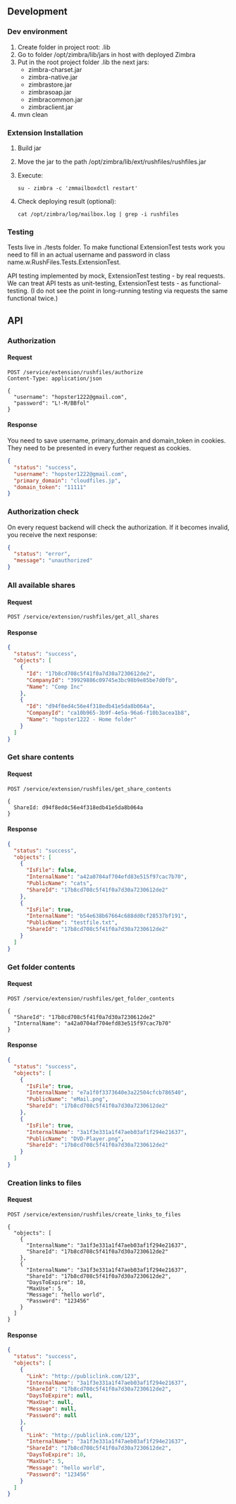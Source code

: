 ## Development

### Dev environment

1. Create folder in project root: .lib
1. Go to folder /opt/zimbra/lib/jars in host with deployed Zimbra
1. Put in the root project folder .lib the next jars:
    * zimbra-charset.jar
    * zimbra-native.jar
    * zimbrastore.jar
    * zimbrasoap.jar
    * zimbracommon.jar
    * zimbraclient.jar
1. mvn clean

### Extension Installation

1. Build jar
1. Move the jar to the path /opt/zimbra/lib/ext/rushfiles/rushfiles.jar
1. Execute:

       su - zimbra -c 'zmmailboxdctl restart'
1. Check deploying result (optional):

       cat /opt/zimbra/log/mailbox.log | grep -i rushfiles

### Testing

Tests live in ./tests folder. To make functional ExtensionTest tests work you need to fill in an actual username and password in class name.w.RushFiles.Tests.ExtensionTest.

API testing implemented by mock, ExtensionTest testing - by real requests. We can treat API tests as unit-testing, ExtensionTest tests - as functional-testing. (I do not see the point in long-running testing via requests the same functional twice.)

## API

### Authorization

#### Request

```http request
POST /service/extension/rushfiles/authorize
Content-Type: application/json

{
  "username": "hopster1222@gmail.com",
  "password": "L!-M/BBfol"
}
```

#### Response

You need to save username, primary_domain and domain_token in cookies. They need to be presented in every further request as cookies.

```json
{
  "status": "success",
  "username": "hopster1222@gmail.com",
  "primary_domain": "cloudfiles.jp",
  "domain_token": "11111"
}
```

### Authorization check

On every request backend will check the authorization. If it becomes invalid, you receive the next response:

```json
{
  "status": "error",
  "message": "unauthorized"
}
```

### All available shares

#### Request

```http request
POST /service/extension/rushfiles/get_all_shares
```

#### Response

```json
{
  "status": "success",
  "objects": [
    {
      "Id": "17b8cd708c5f41f0a7d30a7230612de2",
      "CompanyId": "39929886c09745e3bc98b9e85be7d0fb",
      "Name": "Comp Inc"
    },
    {
      "Id": "d94f8ed4c56e4f318edb41e5da8b064a",
      "CompanyId": "ca10b965-3b9f-4e5a-96a6-f10b3acea1b8",
      "Name": "hopster1222 - Home folder"
    }
  ]
}
```

### Get share contents

#### Request

```http request
POST /service/extension/rushfiles/get_share_contents

{
  ShareId: d94f8ed4c56e4f318edb41e5da8b064a
}
```

#### Response

```json
{
  "status": "success",
  "objects": [
    {
      "IsFile": false,
      "InternalName": "a42a0704af704efd83e515f97cac7b70",
      "PublicName": "cats",
      "ShareId": "17b8cd708c5f41f0a7d30a7230612de2"
    },
    {
      "IsFile": true,
      "InternalName": "b54e638b67664c688dd0cf28537bf191",
      "PublicName": "testfile.txt",
      "ShareId": "17b8cd708c5f41f0a7d30a7230612de2"
    }
  ]
}
```

### Get folder contents

#### Request

```http request
POST /service/extension/rushfiles/get_folder_contents

{
  "ShareId": "17b8cd708c5f41f0a7d30a7230612de2"
  "InternalName": "a42a0704af704efd83e515f97cac7b70"
}
```

#### Response

```json
{
  "status": "success",
  "objects": [
    {
      "IsFile": true,
      "InternalName": "e7a1f0f3373640e3a22504cfcb786540",
      "PublicName": "eMail.png",
      "ShareId": "17b8cd708c5f41f0a7d30a7230612de2"
    },
    {
      "IsFile": true,
      "InternalName": "3a1f3e331a1f47aeb03af1f294e21637",
      "PublicName": "DVD-Player.png",
      "ShareId": "17b8cd708c5f41f0a7d30a7230612de2"
    }
  ]
}
```

### Creation links to files

#### Request

```http request
POST /service/extension/rushfiles/create_links_to_files

{
  "objects": [
    {
      "InternalName": "3a1f3e331a1f47aeb03af1f294e21637",
      "ShareId": "17b8cd708c5f41f0a7d30a7230612de2"
    },
    {
      "InternalName": "3a1f3e331a1f47aeb03af1f294e21637",
      "ShareId": "17b8cd708c5f41f0a7d30a7230612de2",
      "DaysToExpire": 10,
      "MaxUse": 5,
      "Message": "hello world",
      "Password": "123456"
    }
  ]
}
```

#### Response

```json
{
  "status": "success",
  "objects": [
    {
      "Link": "http://publiclink.com/123",
      "InternalName": "3a1f3e331a1f47aeb03af1f294e21637",
      "ShareId": "17b8cd708c5f41f0a7d30a7230612de2",
      "DaysToExpire": null,
      "MaxUse": null,
      "Message": null,
      "Password": null
    },
    {
      "Link": "http://publiclink.com/123",
      "InternalName": "3a1f3e331a1f47aeb03af1f294e21637",
      "ShareId": "17b8cd708c5f41f0a7d30a7230612de2",
      "DaysToExpire": 10,
      "MaxUse": 5,
      "Message": "hello world",
      "Password": "123456"
    }
  ]
}
```